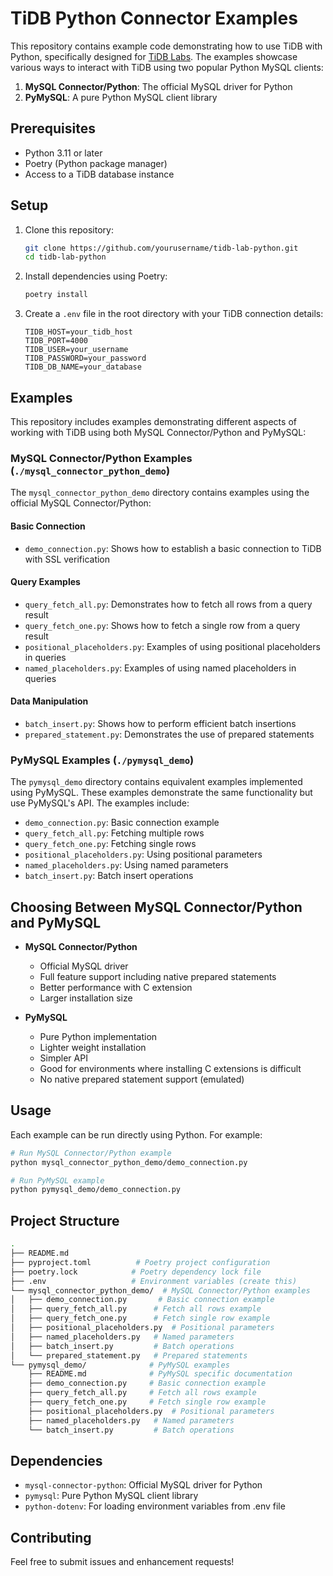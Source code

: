 # TiDB Python Connector Examples

This repository contains example code demonstrating how to use TiDB with Python, specifically designed for [TiDB Labs](https://labs.tidb.io). The examples showcase various ways to interact with TiDB using two popular Python MySQL clients:

1. **MySQL Connector/Python**: The official MySQL driver for Python
2. **PyMySQL**: A pure Python MySQL client library

## Prerequisites

- Python 3.11 or later
- Poetry (Python package manager)
- Access to a TiDB database instance

## Setup

1. Clone this repository:

   ```bash
   git clone https://github.com/yourusername/tidb-lab-python.git
   cd tidb-lab-python
   ```

2. Install dependencies using Poetry:

   ```bash
   poetry install
   ```

3. Create a `.env` file in the root directory with your TiDB connection details:

   ```properties
   TIDB_HOST=your_tidb_host
   TIDB_PORT=4000
   TIDB_USER=your_username
   TIDB_PASSWORD=your_password
   TIDB_DB_NAME=your_database
   ```

## Examples

This repository includes examples demonstrating different aspects of working with TiDB using both MySQL Connector/Python and PyMySQL:

### MySQL Connector/Python Examples (`./mysql_connector_python_demo`)

The `mysql_connector_python_demo` directory contains examples using the official MySQL Connector/Python:

#### Basic Connection
- `demo_connection.py`: Shows how to establish a basic connection to TiDB with SSL verification

#### Query Examples
- `query_fetch_all.py`: Demonstrates how to fetch all rows from a query result
- `query_fetch_one.py`: Shows how to fetch a single row from a query result
- `positional_placeholders.py`: Examples of using positional placeholders in queries
- `named_placeholders.py`: Examples of using named placeholders in queries

#### Data Manipulation
- `batch_insert.py`: Shows how to perform efficient batch insertions
- `prepared_statement.py`: Demonstrates the use of prepared statements

### PyMySQL Examples (`./pymysql_demo`)

The `pymysql_demo` directory contains equivalent examples implemented using PyMySQL. These examples demonstrate the same functionality but use PyMySQL's API. The examples include:

- `demo_connection.py`: Basic connection example
- `query_fetch_all.py`: Fetching multiple rows
- `query_fetch_one.py`: Fetching single rows
- `positional_placeholders.py`: Using positional parameters
- `named_placeholders.py`: Using named parameters
- `batch_insert.py`: Batch insert operations

## Choosing Between MySQL Connector/Python and PyMySQL

- **MySQL Connector/Python**
  - Official MySQL driver
  - Full feature support including native prepared statements
  - Better performance with C extension
  - Larger installation size

- **PyMySQL**
  - Pure Python implementation
  - Lighter weight installation
  - Simpler API
  - Good for environments where installing C extensions is difficult
  - No native prepared statement support (emulated)

## Usage

Each example can be run directly using Python. For example:

```bash
# Run MySQL Connector/Python example
python mysql_connector_python_demo/demo_connection.py

# Run PyMySQL example
python pymysql_demo/demo_connection.py
```

## Project Structure

```bash
.
├── README.md
├── pyproject.toml          # Poetry project configuration
├── poetry.lock            # Poetry dependency lock file
├── .env                   # Environment variables (create this)
└── mysql_connector_python_demo/  # MySQL Connector/Python examples
│   ├── demo_connection.py       # Basic connection example
│   ├── query_fetch_all.py      # Fetch all rows example
│   ├── query_fetch_one.py      # Fetch single row example
│   ├── positional_placeholders.py  # Positional parameters
│   ├── named_placeholders.py   # Named parameters
│   ├── batch_insert.py         # Batch operations
│   └── prepared_statement.py   # Prepared statements
└── pymysql_demo/              # PyMySQL examples
    ├── README.md              # PyMySQL specific documentation
    ├── demo_connection.py     # Basic connection example
    ├── query_fetch_all.py     # Fetch all rows example
    ├── query_fetch_one.py     # Fetch single row example
    ├── positional_placeholders.py  # Positional parameters
    ├── named_placeholders.py   # Named parameters
    └── batch_insert.py         # Batch operations
```

## Dependencies

- `mysql-connector-python`: Official MySQL driver for Python
- `pymysql`: Pure Python MySQL client library
- `python-dotenv`: For loading environment variables from .env file

## Contributing

Feel free to submit issues and enhancement requests!
